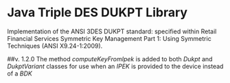 # Java Triple DES DUKPT Library

Implementation of the ANSI 3DES DUKPT standard: specified within Retail Financial Services Symmetric Key Management Part 1: Using Symmetric Techniques (ANSI X9.24-1:2009).

##v. 1.2.0
The method _computeKeyFromIpek_ is added to both _Dukpt_ and _DukptVariant_ classes for use when an _IPEK_ is provided
to the device instead of a _BDK_ 

